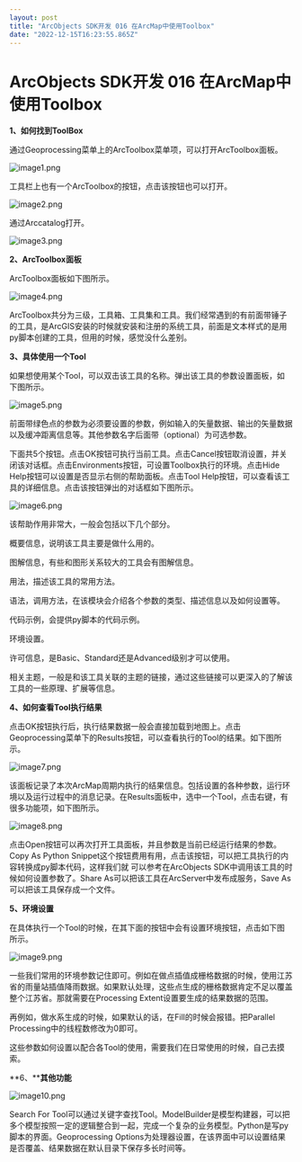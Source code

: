 ```yaml
---
layout: post
title: "ArcObjects SDK开发 016 在ArcMap中使用Toolbox"
date: "2022-12-15T16:23:55.865Z"
---
```

ArcObjects SDK开发 016 在ArcMap中使用Toolbox
======================================

**1、如何找到ToolBox**

通过Geoprocessing菜单上的ArcToolbox菜单项，可以打开ArcToolbox面板。

![image1.png](https://img2023.cnblogs.com/blog/146887/202212/146887-20221215160517311-183292723.png)

工具栏上也有一个ArcToolbox的按钮，点击该按钮也可以打开。

![image2.png](https://img2023.cnblogs.com/blog/146887/202212/146887-20221215160517303-979197555.png)

通过Arccatalog打开。

![image3.png](https://img2023.cnblogs.com/blog/146887/202212/146887-20221215160517472-261889825.png)

**2、ArcToolbox面板**

ArcToolbox面板如下图所示。

![image4.png](https://img2023.cnblogs.com/blog/146887/202212/146887-20221215160517441-1337128401.png)

ArcToolbox共分为三级，工具箱、工具集和工具。我们经常遇到的有前面带锤子的工具，是ArcGIS安装的时候就安装和注册的系统工具，前面是文本样式的是用py脚本创建的工具，但用的时候，感觉没什么差别。

**3、具体使用一个Tool**

如果想使用某个Tool，可以双击该工具的名称。弹出该工具的参数设置面板，如下图所示。

![image5.png](https://img2023.cnblogs.com/blog/146887/202212/146887-20221215160517418-652495267.png)

前面带绿色点的参数为必须要设置的参数，例如输入的矢量数据、输出的矢量数据以及缓冲距离信息等。其他参数名字后面带（optional）为可选参数。

下面共5个按钮。点击OK按钮可执行当前工具。点击Cancel按钮取消设置，并关闭该对话框。点击Environments按钮，可设置Toolbox执行的环境。点击Hide Help按钮可以设置是否显示右侧的帮助面板。点击Tool Help按钮，可以查看该工具的详细信息。点击该按钮弹出的对话框如下图所示。

![image6.png](https://img2023.cnblogs.com/blog/146887/202212/146887-20221215160517482-1613154786.png)

该帮助作用非常大，一般会包括以下几个部分。

概要信息，说明该工具主要是做什么用的。

图解信息，有些和图形关系较大的工具会有图解信息。

用法，描述该工具的常用方法。

语法，调用方法，在该模块会介绍各个参数的类型、描述信息以及如何设置等。

代码示例，会提供py脚本的代码示例。

环境设置。

许可信息，是Basic、Standard还是Advanced级别才可以使用。

相关主题，一般是和该工具关联的主题的链接，通过这些链接可以更深入的了解该工具的一些原理、扩展等信息。

**4、如何查看Tool执行结果**

点击OK按钮执行后，执行结果数据一般会直接加载到地图上。点击Geoprocessing菜单下的Results按钮，可以查看执行的Tool的结果。如下图所示。

![image7.png](https://img2023.cnblogs.com/blog/146887/202212/146887-20221215160517401-1031063656.png)

该面板记录了本次ArcMap周期内执行的结果信息。包括设置的各种参数，运行环境以及运行过程中的消息记录。在Results面板中，选中一个Tool，点击右键，有很多功能项，如下图所示。

![image8.png](https://img2023.cnblogs.com/blog/146887/202212/146887-20221215160517395-1273352686.png)

点击Open按钮可以再次打开工具面板，并且参数是当前已经运行结果的参数。Copy As Python Snippet这个按钮费用有用，点击该按钮，可以把工具执行的内容转换成py脚本代码，这样我们就 可以参考在ArcObjects SDK中调用该工具的时候如何设置参数了。Share As可以把该工具在ArcServer中发布成服务，Save As可以把该工具保存成一个文件。

**5、环境设置**

在具体执行一个Tool的时候，在其下面的按钮中会有设置环境按钮，点击如下图所示。

![image9.png](https://img2023.cnblogs.com/blog/146887/202212/146887-20221215160517484-205383268.png)

一些我们常用的环境参数记住即可。例如在做点插值成栅格数据的时候，使用江苏省的雨量站插值降雨数据。如果默认处理，这些点生成的栅格数据肯定不足以覆盖整个江苏省。那就需要在Processing Extent设置要生成的结果数据的范围。

再例如，做水系生成的时候，如果默认的话，在Fill的时候会报错。把Parallel Processing中的线程数修改为0即可。

这些参数如何设置以配合各Tool的使用，需要我们在日常使用的时候，自己去摸索。

**6、****其他功能**

![image10.png](https://img2023.cnblogs.com/blog/146887/202212/146887-20221215160517299-322127994.png)

Search For Tool可以通过关键字查找Tool。ModelBuilder是模型构建器，可以把多个模型按照一定的逻辑整合到一起，完成一个复杂的业务模型。Python是写py脚本的界面。Geoprocessing Options为处理器设置，在该界面中可以设置结果是否覆盖、结果数据在默认目录下保存多长时间等。